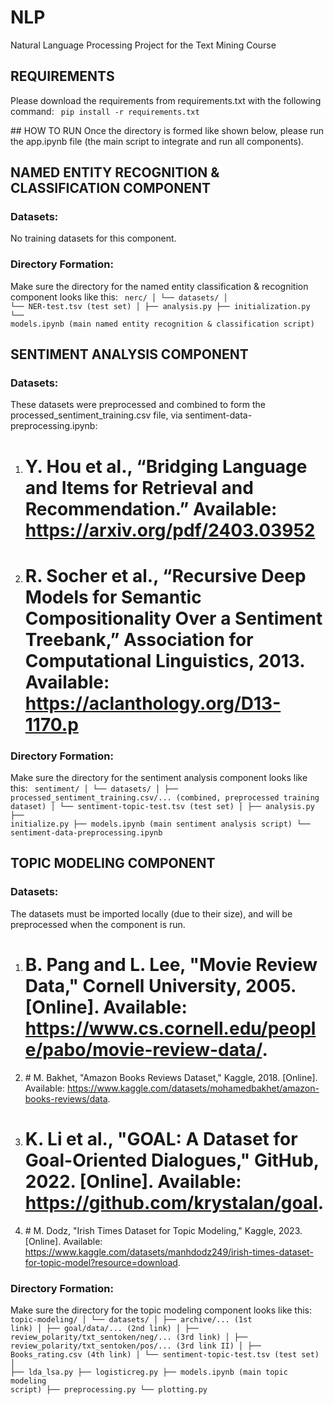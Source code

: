 # NLP
Natural Language Processing Project for the Text Mining Course


## REQUIREMENTS
Please download the requirements from requirements.txt with the following command:
<code>
pip install -r requirements.txt
</code>


## HOW TO RUN
Once the directory is formed like shown below, please run the app.ipynb file
    (the main script to integrate and run all components).


## NAMED ENTITY RECOGNITION & CLASSIFICATION COMPONENT
### Datasets:
No training datasets for this component.

### Directory Formation:
Make sure the directory for the named entity classification & recognition component looks like this:
<code>
nerc/
│  └── datasets/
│        └── NER-test.tsv (test set)
│
├── analysis.py
├── initialization.py
└── models.ipynb (main named entity recognition & classification script)
</code>


## SENTIMENT ANALYSIS COMPONENT
### Datasets:
These datasets were preprocessed and combined to form the processed_sentiment_training.csv file, via sentiment-data-preprocessing.ipynb:

1) # Y. Hou et al., “Bridging Language and Items for Retrieval and Recommendation.” Available: https://arxiv.org/pdf/2403.03952
2) # R. Socher et al., “Recursive Deep Models for Semantic Compositionality Over a Sentiment Treebank,” Association for Computational Linguistics, 2013. Available: https://aclanthology.org/D13-1170.p

### Directory Formation:
Make sure the directory for the sentiment analysis component looks like this:
<code>
sentiment/
│    └── datasets/
│        ├── processed_sentiment_training.csv/... (combined, preprocessed training dataset)
│        └── sentiment-topic-test.tsv (test set)
│
├── analysis.py
├── initialize.py
├── models.ipynb (main sentiment analysis script)
└── sentiment-data-preprocessing.ipynb
</code>


## TOPIC MODELING COMPONENT
### Datasets:
The datasets must be imported locally (due to their size), and will be preprocessed when the component is run.

1) # B. Pang and L. Lee, "Movie Review Data," Cornell University, 2005. [Online]. Available: https://www.cs.cornell.edu/people/pabo/movie-review-data/.
2) # M. Bakhet, "Amazon Books Reviews Dataset," Kaggle, 2018. [Online]. Available: https://www.kaggle.com/datasets/mohamedbakhet/amazon-books-reviews/data.
3) # K. Li et al., "GOAL: A Dataset for Goal-Oriented Dialogues," GitHub, 2022. [Online]. Available: https://github.com/krystalan/goal. 
4) # M. Dodz, "Irish Times Dataset for Topic Modeling," Kaggle, 2023. [Online]. Available: https://www.kaggle.com/datasets/manhdodz249/irish-times-dataset-for-topic-model?resource=download.

### Directory Formation:
Make sure the directory for the topic modeling component looks like this:
<code>
topic-modeling/
│    └── datasets/
│        ├── archive/... (1st link)
│        ├── goal/data/... (2nd link)
│        ├── review_polarity/txt_sentoken/neg/... (3rd link)
│        ├── review_polarity/txt_sentoken/pos/... (3rd link II)
│        ├── Books_rating.csv (4th link)
│        └── sentiment-topic-test.tsv (test set)
│
├── lda_lsa.py
├── logisticreg.py
├── models.ipynb (main topic modeling script)
├── preprocessing.py
└── plotting.py
</code>
